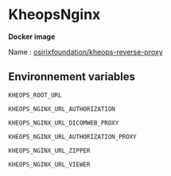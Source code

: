 # KheopsNginx

**Docker image**

Name : [osirixfoundation/kheops-reverse-proxy](https://hub.docker.com/r/osirixfoundation/kheops-reverse-proxy/)

## Environnement variables

`KHEOPS_ROOT_URL`

`KHEOPS_NGINX_URL_AUTHORIZATION`

`KHEOPS_NGINX_URL_DICOMWEB_PROXY`

`KHEOPS_NGINX_URL_AUTHORIZATION_PROXY`

`KHEOPS_NGINX_URL_ZIPPER`

`KHEOPS_NGINX_URL_VIEWER`


